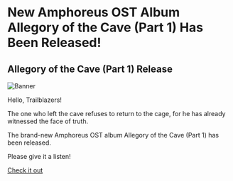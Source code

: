 # New Amphoreus OST Album Allegory of the Cave (Part 1) Has Been Released!
## Allegory of the Cave (Part 1) Release
![Banner](https://sdk.hoyoverse.com/upload/ann/2025/02/07/cdeb34bee6528babfabb12bf18446335_2238065457068336024.png)

Hello, Trailblazers!

The one who left the cave refuses to return to the cage, for he has already witnessed the face of truth.

The brand-new Amphoreus OST album Allegory of the Cave (Part 1) has been released.

Please give it a listen!

[ Check it out](https://orcd.co/aotc1eww)
